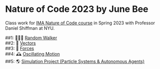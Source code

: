 # Nature of Code 2023 by June Bee
Class work for [IMA Nature of Code course](https://github.com/nature-of-code/noc-syllabus-S23) in Spring 2023 with Professor Daniel Shiffman at NYU.

##1: 🚶🏼‍♂️ [Random Walker](https://junebee66.github.io/co-vision/)<br/> 
##2: 🏹 [Vectors](https://junebee66.github.io/co-vision/)<br/> 
##3: 💨 [Forces](https://junebee66.github.io/co-vision/)<br/> 
##4: 🕰️ [Oscillating Motion](https://junebee66.github.io/co-vision/)<br/> 
##5: 🌎 [Simulation Project (Particle Systems & Autonomous Agents)](https://junebee66.github.io/co-vision/)<br/> 
